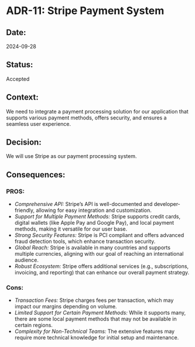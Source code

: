 # ADR-11: Stripe Payment System

## Date:
2024-09-28

## Status:
Accepted

## Context:
We need to integrate a payment processing solution for our application that supports various payment methods, offers security, and ensures a seamless user experience.

## Decision:
We will use Stripe as our payment processing system.

## Consequences:
### PROS:
- *Comprehensive API:* Stripe’s API is well-documented and developer-friendly, allowing for easy integration and customization.
- *Support for Multiple Payment Methods:* Stripe supports credit cards, digital wallets (like Apple Pay and Google Pay), and local payment methods, making it versatile for our user base.
- *Strong Security Features:* Stripe is PCI compliant and offers advanced fraud detection tools, which enhance transaction security.
- *Global Reach:* Stripe is available in many countries and supports multiple currencies, aligning with our goal of reaching an international audience.
- *Robust Ecosystem:* Stripe offers additional services (e.g., subscriptions, invoicing, and reporting) that can enhance our overall payment strategy.

### Cons:
- *Transaction Fees:* Stripe charges fees per transaction, which may impact our margins depending on volume.
- *Limited Support for Certain Payment Methods:* While it supports many, there are some local payment methods that may not be available in certain regions.
- *Complexity for Non-Technical Teams:* The extensive features may require more technical knowledge for initial setup and maintenance.
